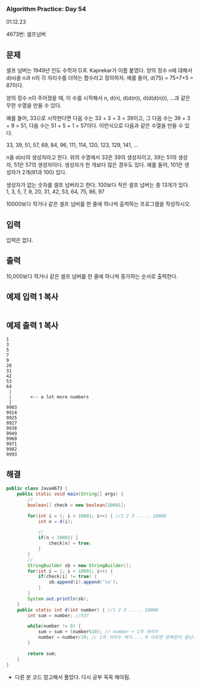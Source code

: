 ### Algorithm Practice: Day 54

01.12.23            

4673번: 셀프넘버

## 문제

셀프 넘버는 1949년 인도 수학자 D.R. Kaprekar가 이름 붙였다. 양의 정수 n에 대해서 d(n)을 n과 n의 각 자리수를 더하는 함수라고 정의하자. 예를 들어, d(75) = 75+7+5 = 87이다.

양의 정수 n이 주어졌을 때, 이 수를 시작해서 n, d(n), d(d(n)), d(d(d(n))), ...과 같은 무한 수열을 만들 수 있다. 

예를 들어, 33으로 시작한다면 다음 수는 33 + 3 + 3 = 39이고, 그 다음 수는 39 + 3 + 9 = 51, 다음 수는 51 + 5 + 1 = 57이다. 이런식으로 다음과 같은 수열을 만들 수 있다.

33, 39, 51, 57, 69, 84, 96, 111, 114, 120, 123, 129, 141, ...

n을 d(n)의 생성자라고 한다. 위의 수열에서 33은 39의 생성자이고, 39는 51의 생성자, 51은 57의 생성자이다. 생성자가 한 개보다 많은 경우도 있다. 예를 들어, 101은 생성자가 2개(91과 100) 있다. 

생성자가 없는 숫자를 셀프 넘버라고 한다. 100보다 작은 셀프 넘버는 총 13개가 있다. 1, 3, 5, 7, 9, 20, 31, 42, 53, 64, 75, 86, 97

10000보다 작거나 같은 셀프 넘버를 한 줄에 하나씩 출력하는 프로그램을 작성하시오.

## 입력

입력은 없다.

## 출력

10,000보다 작거나 같은 셀프 넘버를 한 줄에 하나씩 증가하는 순서로 출력한다.

## 예제 입력 1 복사

```

```

## 예제 출력 1 복사

```
1
3
5
7
9
20
31
42
53
64
 |
 |       <-- a lot more numbers
 |
9903
9914
9925
9927
9938
9949
9960
9971
9982
9993
```



<h2>해결</h2>

```java
public class Java4673 {
    public static void main(String[] args) {
        //
        boolean[] check = new boolean[10001];

        for(int i = 1; i < 10001; i++) { //1 2 3 ..... 10000
            int n = d(i);

            //
            if(n < 10001) {
                check[n] = true;
            }
        }
        //
        StringBuilder sb = new StringBuilder();
        for(int i = 1; i < 10001; i++) {
            if(check[i] != true) {
                sb.append(i).append('\n');
            }
        }
        System.out.println(sb);
    }
    public static int d(int number) { //1 2 3 ..... 10000
        int sum = number; //937

        while(number != 0) {
            sum = sum + (number%10); // number + 1의 자리수
            number = number/10; // 1의 자리수 제거.... 0 이되면 반복문이 끝난다.
        }

        return sum;
    }
}

```





- 다른 분 코드 참고해서 풀었다. 다시 공부 꼭꼭 해야됨.

